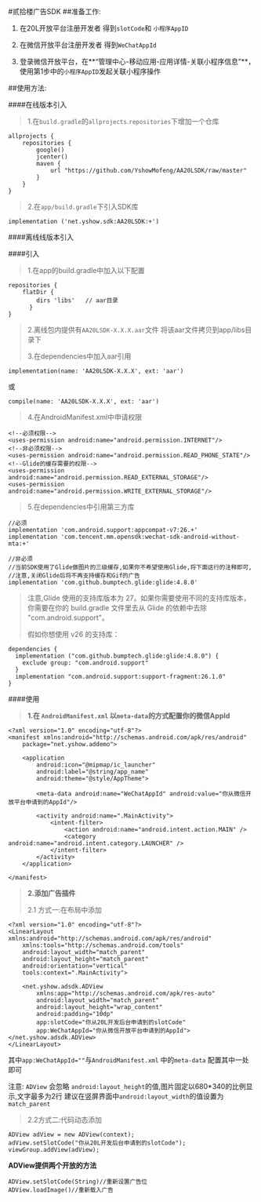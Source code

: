 #贰拾楼广告SDK
##准备工作:


1. 在20L开放平台注册开发者  得到`slotCode`和 `小程序AppID`

2. 在微信开放平台注册开发者  得到`WeChatAppId`

3. 登录微信开放平台，在**“管理中心-移动应用-应用详情-关联小程序信息”**，使用第1步中的`小程序AppID`发起关联小程序操作

##使用方法:



####在线版本引入

> 1.在`build.gradle`的`allprojects`.`repositories`下增加一个仓库

	allprojects {
	    repositories {
	        google()
	        jcenter()
	        maven {
	            url "https://github.com/YshowMofeng/AA20LSDK/raw/master"
	        }
	    }
	}

> 2.在`app/build.gradle`下引入SDK库

    implementation ('net.yshow.sdk:AA20LSDK:+')

####离线线版本引入


####引入

> 1.在app的build.gradle中加入以下配置

	repositories {    
	    flatDir {        
	        dirs 'libs'   // aar目录
	      }
	}

> 2.离线包内提供有`AA20LSDK-X.X.X.aar`文件   将该aar文件拷贝到app/libs目录下
> 
> 3.在dependencies中加入aar引用

	implementation(name: 'AA20LSDK-X.X.X', ext: 'aar')
或

	compile(name: 'AA20LSDK-X.X.X', ext: 'aar')

> 4.在AndroidManifest.xml中申请权限

	<!--必须权限-->
    <uses-permission android:name="android.permission.INTERNET"/>
	<!--非必须权限-->
    <uses-permission android:name="android.permission.READ_PHONE_STATE"/>
	<!--Glide的缓存需要的权限-->
    <uses-permission android:name="android.permission.READ_EXTERNAL_STORAGE"/>
    <uses-permission android:name="android.permission.WRITE_EXTERNAL_STORAGE"/>

> 5.在dependencies中引用第三方库

	//必须
    implementation 'com.android.support:appcompat-v7:26.+'
    implementation 'com.tencent.mm.opensdk:wechat-sdk-android-without-mta:+'

	//非必须
	//当前SDK使用了Glide做图片的三级缓存,如果你不希望使用Glide,将下面这行的注释即可,
    //注意,关闭Glide后将不再支持缓存和Gif的广告
    implementation 'com.github.bumptech.glide:glide:4.8.0'
> 注意,Glide 使用的支持库版本为 27。如果你需要使用不同的支持库版本，你需要在你的 build.gradle 文件里去从 Glide 的依赖中去除 "com.android.support"。
> 
> 假如你想使用 v26 的支持库：
	
	dependencies {
	  implementation ("com.github.bumptech.glide:glide:4.8.0") {
	    exclude group: "com.android.support"
	  }
	  implementation "com.android.support:support-fragment:26.1.0"
	}

####使用

> **1.在 `AndroidManifest.xml` 以`meta-data`的方式配置你的微信AppId**
	
	<?xml version="1.0" encoding="utf-8"?>
	<manifest xmlns:android="http://schemas.android.com/apk/res/android"
	    package="net.yshow.addemo">
	
	    <application
	        android:icon="@mipmap/ic_launcher"
	        android:label="@string/app_name"
	        android:theme="@style/AppTheme">
	
	        <meta-data android:name="WeChatAppId" android:value="你从微信开放平台申请到的AppId"/>
	
	        <activity android:name=".MainActivity">
	            <intent-filter>
	                <action android:name="android.intent.action.MAIN" />
	                <category android:name="android.intent.category.LAUNCHER" />
	            </intent-filter>
	        </activity>
	    </application>
	
	</manifest>



> **2.添加广告插件**
> 
> 2.1 方式一:在布局中添加

	<?xml version="1.0" encoding="utf-8"?>
	<LinearLayout xmlns:android="http://schemas.android.com/apk/res/android"
	    xmlns:tools="http://schemas.android.com/tools"
	    android:layout_width="match_parent"
	    android:layout_height="match_parent"
	    android:orientation="vertical"
	    tools:context=".MainActivity">
	
	    <net.yshow.adsdk.ADView
	        xmlns:app="http://schemas.android.com/apk/res-auto"
	        android:layout_width="match_parent"
	        android:layout_height="wrap_content"
            android:padding="10dp"
	        app:slotCode="你从20L开发后台申请到的slotCode"
	        app:WeChatAppId="你从微信开放平台申请到的AppId"></net.yshow.adsdk.ADView>
	</LinearLayout>

其中`app:WeChatAppId=""`与`AndroidManifest.xml` 中的`meta-data` 配置其中一处即可

注意: `ADView` 会忽略 `android:layout_height`的值,图片固定以680*340的比例显示,文字最多为2行 建议在竖屏界面中`android:layout_width`的值设置为`match_parent`

> 2.2方式二:代码动态添加

	ADView adView = new ADView(context);
	adView.setSlotCode("你从20L开发后台申请到的slotCode");
	viewGroup.addView(adView);

**ADView提供两个开放的方法**
	
	ADView.setSlotCode(String)//重新设置广告位
	ADView.loadImage()//重新载入广告

